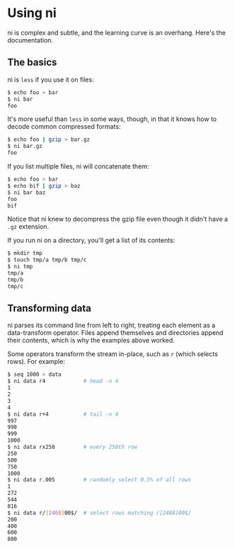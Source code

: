 # Using ni
ni is complex and subtle, and the learning curve is an overhang. Here's the
documentation.

## The basics
ni is `less` if you use it on files:

```bash
$ echo foo > bar
$ ni bar
foo
```

It's more useful than `less` in some ways, though, in that it knows how to
decode common compressed formats:

```bash
$ echo foo | gzip > bar.gz
$ ni bar.gz
foo
```

If you list multiple files, ni will concatenate them:

```bash
$ echo foo > bar
$ echo bif | gzip > baz
$ ni bar baz
foo
bif
```

Notice that ni knew to decompress the gzip file even though it didn't have a
`.gz` extension.

If you run ni on a directory, you'll get a list of its contents:

```bash
$ mkdir tmp
$ touch tmp/a tmp/b tmp/c
$ ni tmp
tmp/a
tmp/b
tmp/c
```

## Transforming data
ni parses its command line from left to right, treating each element as a
data-transform operator. Files append themselves and directories append their
contents, which is why the examples above worked.

Some operators transform the stream in-place, such as `r` (which selects
rows). For example:

```bash
$ seq 1000 > data
$ ni data r4            # head -n 4
1
2
3
4
$ ni data r+4           # tail -n 4
997
998
999
1000
$ ni data rx250         # every 250th row
250
500
750
1000
$ ni data r.005         # randomly select 0.5% of all rows
1
272
544
816
$ ni data r/[2468]00$/  # select rows matching /[2468]00$/
200
400
600
800
```
